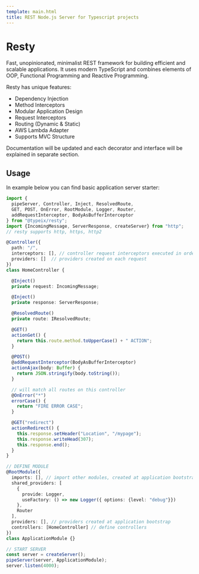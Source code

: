 ```yaml
---
template: main.html
title: REST Node.js Server for Typescript projects
---
```

# Resty
Fast, unopinionated, minimalist REST framework for building efficient and scalable applications.
It uses modern TypeScript and combines elements of OOP, Functional Programming and Reactive Programming.

Resty has unique features:

* Dependency Injection
* Method Interceptors
* Modular Application Design
* Request Interceptors
* Routing (Dynamic & Static)
* AWS Lambda Adapter
* Supports MVC Structure


Documentation will be updated and each decorator and interface will be explained in separate section.

## Usage
In example below you can find basic application server starter:
```ts
import {
  pipeServer, Controller, Inject, ResolvedRoute, 
  GET, POST, OnError, RootModule, Logger, Router, 
  addRequestInterceptor, BodyAsBufferInterceptor
} from "@typeix/resty";
import {IncomingMessage, ServerResponse, createServer} from "http";
// resty supports http, https, http2

@Controller({
  path: "/",
  interceptors: [], // controller request interceptors executed in order
  providers: []  // providers created on each request
})
class HomeController {

  @Inject()
  private request: IncomingMessage;

  @Inject()
  private response: ServerResponse;

  @ResolvedRoute()
  private route: IResolvedRoute;

  @GET()
  actionGet() {
    return this.route.method.toUpperCase() + " ACTION";
  }

  @POST()
  @addRequestInterceptor(BodyAsBufferInterceptor)
  actionAjax(body: Buffer) {
    return JSON.stringify(body.toString());
  }

  // will match all routes on this controller
  @OnError("*") 
  errorCase() {
    return "FIRE ERROR CASE";
  }

  @GET("redirect")
  actionRedirect() {
    this.response.setHeader("Location", "/mypage");
    this.response.writeHead(307);
    this.response.end();
  }
}

// DEFINE MODULE 
@RootModule({
  imports: [], // import other modules, created at application bootstrap
  shared_providers: [
    {
      provide: Logger,
      useFactory: () => new Logger({ options: {level: "debug"}})
    },
    Router
  ],
  providers: [], // providers created at application bootstrap
  controllers: [HomeController] // define controllers
})
class ApplicationModule {}

// START SERVER
const server = createServer();
pipeServer(server, ApplicationModule);
server.listen(4000);
```

